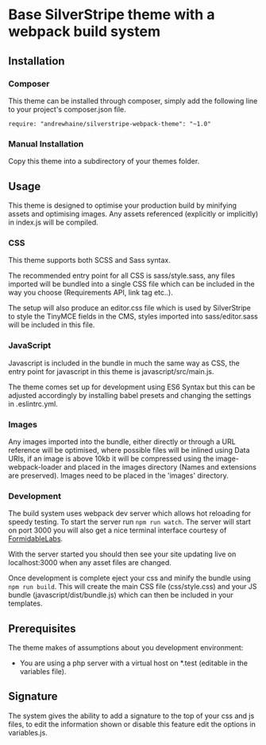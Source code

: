 # Base SilverStripe theme with a webpack build system

## Installation

### Composer
This theme can be installed through composer, simply add the following line to your project's composer.json file.
```
require: "andrewhaine/silverstripe-webpack-theme": "~1.0"
```

### Manual Installation
Copy this theme into a subdirectory of your themes folder.

## Usage
This theme is designed to optimise your production build by minifying assets and optimising images. Any assets referenced (explicitly or implicitly) in index.js will be compiled.

### CSS
This theme supports both SCSS and Sass syntax.

The recommended entry point for all CSS is sass/style.sass, any files imported will be bundled into a single CSS file which can be included in the way you choose (Requirements API, link tag etc..).

The setup will also produce an editor.css file which is used by SilverStripe to style the TinyMCE fields in the CMS, styles imported into sass/editor.sass will be included in this file.

### JavaScript
Javascript is included in the bundle in much the same way as CSS, the entry point for javascript in this theme is javascript/src/main.js.

The theme comes set up for development using ES6 Syntax but this can be adjusted accordingly by installing babel presets and changing the settings in .eslintrc.yml.

### Images
Any images imported into the bundle, either directly or through a URL reference will be optimised, where possible files will be inlined using Data URIs, if an image is above 10kb it will be compressed using the image-webpack-loader and placed in the images directory (Names and extensions are preserved). Images need to be placed in the 'images' directory.

### Development
The build system uses webpack dev server which allows hot reloading for speedy testing. To start the server run `npm run watch`. The server will start on port 3000 you will also get a nice terminal interface courtesy of [FormidableLabs](https://github.com/FormidableLabs/webpack-dashboard).

With the server started you should then see your site updating live on localhost:3000 when any asset files are changed.

Once development is complete eject your css and minify the bundle using `npm run build`. This will create the main CSS file (css/style.css) and your JS bundle (javascript/dist/bundle.js) which can then be included in your templates.

## Prerequisites
The theme makes of assumptions about you development environment:
* You are using a php server with a virtual host on \*.test (editable in the variables file).

## Signature
The system gives the ability to add a signature to the top of your css and js files, to edit the information shown or disable this feature edit the options in variables.js.
